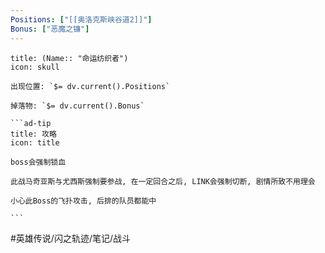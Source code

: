 ```yaml
---
Positions: ["[[奥洛克斯峡谷道2]]"]
Bonus: ["恶魔之镰"]
---
```

````ad-danger
title: (Name:: "命运纺织者")
icon: skull

出现位置: `$= dv.current().Positions`

掉落物: `$= dv.current().Bonus`

```ad-tip
title: 攻略
icon: title

boss会强制锁血

此战马奇亚斯与尤西斯强制要参战, 在一定回合之后, LINK会强制切断, 剧情所致不用理会

小心此Boss的飞扑攻击, 后排的队员都能中

```
````

#英雄传说/闪之轨迹/笔记/战斗